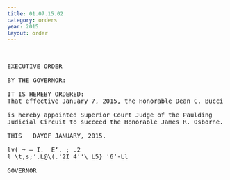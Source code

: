 ```yaml
---
title: 01.07.15.02
category: orders
year: 2015
layout: order
---
```


<pre> 

EXECUTIVE ORDER

BY THE GOVERNOR:

IT IS HEREBY ORDERED:
That effective January 7, 2015, the Honorable Dean C. Bucci

is hereby appointed Superior Court Judge of the Paulding
Judicial Circuit to succeed the Honorable James R. Osborne.

THIS   DAYOF JANUARY, 2015.

lv( ~ — I.  E‘. ; .2
l \t,s;’.L@\(.'2I 4''\ L5} '6‘-Ll

GOVERNOR

</pre>
